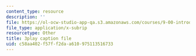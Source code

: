 ```yaml
---
content_type: resource
description: ''
file: https://ol-ocw-studio-app-qa.s3.amazonaws.com/courses/9-00-introduction-to-psychology-fall-2004/c58aa402f57ff2daa610975113516733_10505.srt
file_type: application/x-subrip
resourcetype: Other
title: 3play caption file
uid: c58aa402-f57f-f2da-a610-975113516733
---
```

